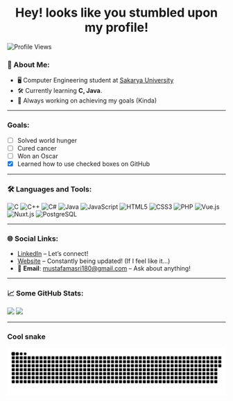 <h1 align="center">Hey! looks like you stumbled upon my profile!</h1>

![Profile Views](https://komarev.com/ghpvc/?username=kledeatstacos)


### 🚀 About Me:
- 🖥️ Computer Engineering student at [Sakarya University](https://en.wikipedia.org/wiki/Sakarya_University)
- 🛠️ Currently learning **C, Java**.
- 🎯 Always working on achieving my goals (Kinda)

---

### Goals:
- [ ] Solved world hunger
- [ ] Cured cancer
- [ ] Won an Oscar
- [x] Learned how to use checked boxes on GitHub

---

### 🛠️ Languages and Tools:
![C](https://img.shields.io/badge/c-%2300599C.svg?style=flat-square&logo=c&logoColor=white)
![C++](https://img.shields.io/badge/c++-%2300599C.svg?style=flat-square&logo=c%2B%2B&logoColor=white)
![C#](https://img.shields.io/badge/c%23-%23239120.svg?style=flat-square&logo=csharp&logoColor=white)
![Java](https://img.shields.io/badge/java-%23ED8B00.svg?style=flat-square&logo=java&logoColor=white)
![JavaScript](https://img.shields.io/badge/javascript-%23F7DF1E.svg?style=flat-square&logo=javascript&logoColor=black)
![HTML5](https://img.shields.io/badge/html5-%23E34F26.svg?style=flat-square&logo=html5&logoColor=white)
![CSS3](https://img.shields.io/badge/css3-%231572B6.svg?style=flat-square&logo=css3&logoColor=white)
![PHP](https://img.shields.io/badge/php-%23777BB4.svg?style=flat-square&logo=php&logoColor=white)
![Vue.js](https://img.shields.io/badge/Vue.js-%234FC08D.svg?style=flat-square&logo=vue.js&logoColor=white)
![Nuxt.js](https://img.shields.io/badge/Nuxt.js-%234FC08D.svg?style=flat-square&logo=nuxt.js&logoColor=white)
![PostgreSQL](https://img.shields.io/badge/pgSQL-%23336791.svg?style=flat-square&logo=postgresql&logoColor=white)




---

### 🌐 **Social Links**:
- [LinkedIn](https://www.linkedin.com/in/mustafa-m-a4238b226/) – Let’s connect!  
- [Website](https://www.kledeatstacos.com) – Constantly being updated! (If I feel like it...)
- 📧 **Email**: [mustafamasri180@gmail.com](mailto:mustafamasri180@gmail.com) – Ask about anything!

---

### 📈 Some GitHub Stats:
![](https://github-readme-stats.vercel.app/api?username=kledeatstacos&theme=transparent&hide_border=true&include_all_commits=false&count_private=false)
![](https://github-readme-stats.vercel.app/api/top-langs/?username=kledeatstacos&theme=transparent&hide_border=true&include_all_commits=false&count_private=false&layout=compact)

---

### Cool snake

![snake gif](https://github.com/KledEatsTacos/KledEatsTacos/blob/output/github-snake-dark.svg)
